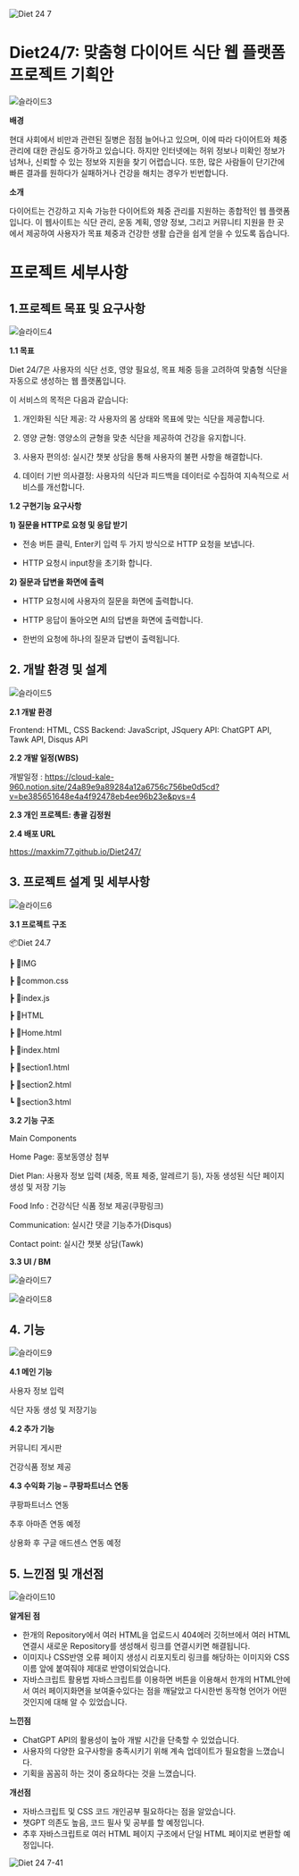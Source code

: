 ![Diet 24 7](https://github.com/maxkim77/Diet247/assets/141907655/9c5c2cb1-de29-4af2-829b-208fc6412436)


# Diet24/7: 맞춤형 다이어트 식단 웹 플랫폼 프로젝트 기획안


![슬라이드3](https://github.com/maxkim77/Diet247/assets/141907655/03e17fac-0035-4b40-9bbd-bf6e452b8b3d)



**배경**

현대 사회에서 비만과 관련된 질병은 점점 늘어나고 있으며, 이에 따라 다이어트와 체중 관리에 대한 관심도 증가하고 있습니다. 하지만 인터넷에는 허위 정보나 미확인 정보가 넘쳐나, 신뢰할 수 있는 정보와 지원을 찾기 어렵습니다. 또한, 많은 사람들이 단기간에 빠른 결과를 원하다가 실패하거나 건강을 해치는 경우가 빈번합니다.


**소개**

다이어트는 건강하고 지속 가능한 다이어트와 체중 관리를 지원하는 종합적인 웹 플랫폼입니다. 이 웹사이트는 식단 관리, 운동 계획, 영양 정보, 그리고 커뮤니티 지원을 한 곳에서 제공하여 사용자가 목표 체중과 건강한 생활 습관을 쉽게 얻을 수 있도록 돕습니다.


# 프로젝트 세부사항

## 1.프로젝트 목표 및 요구사항


![슬라이드4](https://github.com/maxkim77/Diet247/assets/141907655/f5704edf-0a8f-424e-b7ff-cfd6b7ffce3a)


**1.1 목표**

Diet 24/7은 사용자의 식단 선호, 영양 필요성, 목표 체중 등을 고려하여 맞춤형 식단을 자동으로 생성하는 웹 플랫폼입니다. 

이 서비스의 목적은 다음과 같습니다:

1) 개인화된 식단 제공: 각 사용자의 몸 상태와 목표에 맞는 식단을 제공합니다.


2) 영양 균형: 영양소의 균형을 맞춘 식단을 제공하여 건강을 유지합니다.


3) 사용자 편의성: 실시간 챗봇 상담을 통해 사용자의 불편 사항을 해결합니다.


4) 데이터 기반 의사결정: 사용자의 식단과 피드백을 데이터로 수집하여 지속적으로 서비스를 개선합니다.

**1.2 구현기능 요구사항**


**1) 질문을 HTTP로 요청 및 응답 받기**


- 전송 버튼 클릭, Enter키 입력 두 가지 방식으로 HTTP 요청을 보냅니다.

  
- HTTP 요청시 input창을 초기화 합니다.


**2) 질문과 답변을 화면에 출력**


- HTTP 요청시에 사용자의 질문을 화면에 출력합니다.

  
- HTTP 응답이 돌아오면 AI의 답변을 화면에 출력합니다.

  
- 한번의 요청에 하나의 질문과 답변이 출력됩니다.



## 2. 개발 환경 및 설계


![슬라이드5](https://github.com/maxkim77/Diet247/assets/141907655/d2a9cd33-b26f-4d0c-a1ac-6d03916ed64f)


**2.1 개발 환경**


Frontend: HTML, CSS
Backend: JavaScript, JSquery
API: ChatGPT API, Tawk API, Disqus API


**2.2 개발 일정(WBS)**

개발일정 : https://cloud-kale-960.notion.site/24a89e9a89284a12a6756c756be0d5cd?v=be385651648e4a4f92478eb4ee96b23e&pvs=4


**2.3 개인 프로젝트: 총괄 김정원**


**2.4 배포 URL**


https://maxkim77.github.io/Diet247/


## 3. 프로젝트 설계 및 세부사항


![슬라이드6](https://github.com/maxkim77/Diet247/assets/141907655/1deca16a-2e0a-4cf4-a349-2845f82676eb)


**3.1 프로젝트 구조**

📦Diet 24.7


 ┣ 📂IMG

 
 ┣ 📜common.css
 
 ┣ 📜index.js
  
 ┣ 📂HTML

 
 ┣ 📜Home.html
 
 
 ┣ 📜index.html
 
 
 ┣ 📜section1.html
 
 
 ┣ 📜section2.html
 
 
 ┗ 📜section3.html


**3.2 기능 구조**



Main Components


Home Page: 홍보동영상 첨부


Diet Plan: 사용자 정보 입력 (체중, 목표 체중, 알레르기 등), 자동 생성된 식단 페이지 생성 및 저장 기능


Food Info : 건강식단 식품 정보 제공(쿠팡링크)


Communication:
실시간 댓글 기능추가(Disqus)


Contact point:
실시간 챗봇 상담(Tawk)



**3.3 UI / BM**


![슬라이드7](https://github.com/maxkim77/Diet247/assets/141907655/2b127494-f1ee-42bb-9140-38b2ac6f86f7)


![슬라이드8](https://github.com/maxkim77/Diet247/assets/141907655/f96c45df-2fc4-4a18-af99-01b1dfc560be)


## 4. 기능


![슬라이드9](https://github.com/maxkim77/Diet247/assets/141907655/2804c661-715e-4993-be70-4b421b9d02b4)


**4.1 메인 기능**


사용자 정보 입력


식단 자동 생성 및 저장기능


**4.2 추가 기능**


커뮤니티 게시판


건강식품 정보 제공

**4.3 수익화 기능 – 쿠팡파트너스 연동**


쿠팡파트너스 연동


추후 아마존 연동 예정


상용화 후 구글 애드센스 연동 예정


## 5. 느낀점 및 개선점


![슬라이드10](https://github.com/maxkim77/Diet247/assets/141907655/12ba92f8-1255-435d-8849-f0b388f4ceeb)



**알게된 점**
- 한개의 Repository에서 여러 HTML을 업로드시 404에러
깃허브에서 여러 HTML 연결시 새로운 Repository를 생성해서 링크를 연결시키면 해결됩니다.
- 이미지나 CSS반영 오류
페이지 생성시 리포지토리 링크를 해당하는 이미지와 CSS이름 앞에 붙여줘야 제대로 반영이되었습니다.
- 자바스크립트 활용법
자바스크립트를 이용하면 버튼을 이용해서 한개의 HTML안에서 여러 페이지화면을 보여줄수있다는 점을 깨달았고 다시한번 동작형 언어가 어떤것인지에 대해 알 수 있었습니다.

**느낀점**
- ChatGPT API의 활용성이 높아 개발 시간을 단축할 수 있었습니다.
- 사용자의 다양한 요구사항을 충족시키기 위해 계속 업데이트가 필요함을 느꼈습니다.
- 기획을 꼼꼼히 하는 것이 중요하다는 것을 느꼈습니다.


**개선점**
- 자바스크립트 및 CSS 코드 개인공부 필요하다는 점을 알았습니다.
- 챗GPT 의존도 높음, 코드 필사 및 공부를 할 예정입니다.
- 추후 자바스크립트로 여러 HTML 페이지 구조에서 단일 HTML 페이지로 변환할 예정입니다.


![Diet 24 7-41](https://github.com/maxkim77/Diet247/assets/141907655/40c6dca9-8d2f-4b7e-8ca5-b5811b1a30a2)


